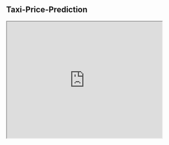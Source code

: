 ## Taxi-Price-Prediction

<iframe width="420" height="315"
src="https://youtu.be/yILvS8Fbc-s?controls=0">
</iframe>
